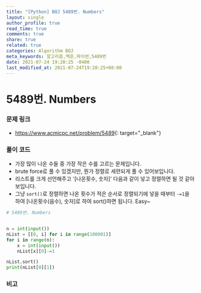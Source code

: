 ```yaml
---
title: "[Python] BOJ 5489번. Numbers"
layout: single
author_profile: true
read_time: true
comments: true
share: true
related: true
categories: Algorithm BOJ
meta_keywords: 알고리즘,백준,파이썬,5489번
date: 2021-07-24 19:20:25 -0400
last_modified_at: 2021-07-24T19:20:25+08:00
---
```


# 5489번. Numbers

### 문제 링크
- <https://www.acmicpc.net/problem/5489>{: target="\_blank"}

### 풀이 코드

- 가장 많이 나온 수들 중 가장 작은 수를 고르는 문제입니다.
- brute force로 풀 수 있겠지만, 뭔가 정렬로 세련되게 풀 수 있어보입니다.
- 리스트를 크게 선언해주고 '[나온횟수, 숫자]' 다음과 같이 넣고 정렬하면 될 것 같아보입니다.
- 그냥 `sort()`로 정렬하면 나온 횟수가 적은 순서로 정렬되기에 넣을 때부터 `-=1`을 하여 [나온횟수(음수), 숫자]로 하여 sort()하면 됩니다. Easy~


```python
# 5489번. Numbers


n = int(input())
nList = [[0, i] for i in range(100001)]
for i in range(n):
    x = int(input())
    nList[x][0]-=1

nList.sort()
print(nList[0][1])
```

### 비고